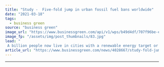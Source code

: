 ```yaml
---
title: "Study -  Five-fold jump in urban fossil fuel bans worldwide"
date: "2021-03-18"
tags: 
  - business green
source: "business green"
image_url: "https://www.businessgreen.com/api/v1/wps/b49d4df/707f96be-e687-4817-9976-f808e00910d0/3/shanghai-skyline-185x114.jpg"
image_fp: "/assets/img/post_thumbnails/83.jpg"
lead: "
 A billion people now live in cities with a renewable energy target or policy in place, according to the latest analysis by green think tank REN21 ..."
article_url: "https://www.businessgreen.com/news/4028667/study-fold-jump-urban-fossil-fuel-bans-worldwide"
---
```


---
